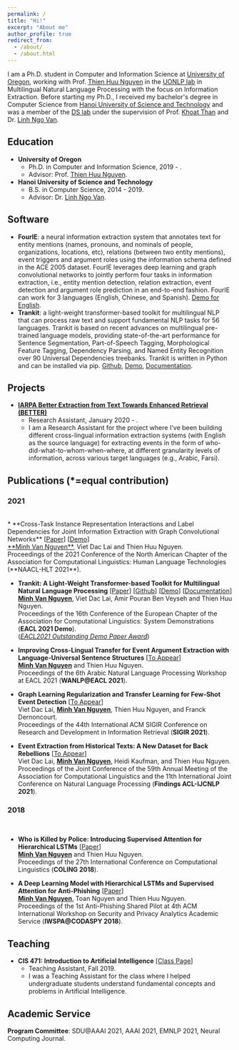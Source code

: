 ```yaml
---
permalink: /
title: "Hi!"
excerpt: "About me"
author_profile: true
redirect_from: 
  - /about/
  - /about.html
---
```


I am a Ph.D. student in Computer and Information Science at [University of Oregon](https://www.uoregon.edu/), working with Prof. [Thien Huu Nguyen](https://ix.cs.uoregon.edu/~thien/) in the [UONLP lab](http://nlp.uoregon.edu/) in Multilingual Natural Language Processing with the focus on Information Extraction. Before starting my Ph.D., I received my bachelor's degree in Computer Science from [Hanoi University of Science and Technology](https://en.hust.edu.vn/home) and was a member of the [DS lab](http://ds.soict.hust.edu.vn/) under the supervision of Prof. [Khoat Than](https://users.soict.hust.edu.vn/khoattq/) and Dr. [Linh Ngo Van](https://users.soict.hust.edu.vn/linhnv/).

[comment]: <> (**News**: *I am looking for an internship for the Summer 2022. Please contact me if you are interested.*)

Education
------
  * **University of Oregon**
    * Ph.D. in Computer and Information Science, 2019 - .
    * Advisor: Prof. [Thien Huu Nguyen](https://ix.cs.uoregon.edu/~thien/).
  * **Hanoi University of Science and Technology**
    * B.S. in Computer Science, 2014 - 2019.
    * Advisor: Dr. [Linh Ngo Van](https://users.soict.hust.edu.vn/linhnv/).


Software
------
   * **FourIE**: a neural information extraction system that annotates text for entity mentions (names, pronouns, and nominals of people, organizations, locations, etc), relations (between two entity mentions), event triggers and argument roles using the information schema defined in the ACE 2005 dataset. FourIE leverages deep learning and graph convolutional networks to jointly perform four tasks in information extraction, i.e., entity mention detection, relation extraction, event detection and argument role prediction in an end-to-end fashion. FourIE can work for 3 languages (English, Chinese, and Spanish). [Demo for English](http://nlp.uoregon.edu/fourie).
   * **Trankit**: a light-weight transformer-based toolkit for multilingual NLP that can process raw text and support fundamental NLP tasks for 56 languages. Trankit is based on recent advances on multilingual pre-trained language models, providing state-of-the-art performance for Sentence Segmentation, Part-of-Speech Tagging, Morphological Feature Tagging, Dependency Parsing, and Named Entity Recognition over 90 Universal Dependencies treebanks. Trankit is written in Python and can be installed via pip. [Github](https://github.com/nlp-uoregon/trankit), [Demo](http://nlp.uoregon.edu/trankit), [Documentation](https://trankit.readthedocs.io/en/latest/).


Projects
------
   * [**IARPA Better Extraction from Text Towards Enhanced Retrieval (BETTER)**](https://www.iarpa.gov/index.php/research-programs/better)
     * Research Assistant, January 2020 - .
     * I am a Research Assistant for the project where I've been building different cross-lingual information extraction systems (with English as the source language) for extracting events in the form of who-did-what-to-whom-when-where, at different granularity levels of information, across various target languages (e.g., Arabic, Farsi).


Publications (*=equal contribution)
------

### 2021
<br>
* **Cross-Task Instance Representation Interactions and Label Dependencies for Joint Information Extraction with Graph Convolutional Networks** [<a href='https://arxiv.org/pdf/2103.09330.pdf'>Paper</a>] [<a href='http://nlp.uoregon.edu/fourie'>Demo</a>]<br>
  <ins>**Minh Van Nguyen**</ins>, Viet Dac Lai and Thien Huu Nguyen.<br>
  Proceedings of the 2021 Conference of the North American Chapter of the Association for Computational Linguistics: Human Language Technologies (**NAACL-HLT 2021**).<br>

* **Trankit: A Light-Weight Transformer-based Toolkit for Multilingual Natural Language Processing** [<a href='https://www.aclweb.org/anthology/2021.eacl-demos.10.pdf'>Paper</a>] [<a href='https://github.com/nlp-uoregon/trankit'>Github</a>] [<a href='http://nlp.uoregon.edu/trankit'>Demo</a>] [<a href='https://trankit.readthedocs.io/en/latest/'>Documentation</a>]<br>
  <ins>**Minh Van Nguyen**</ins>, Viet Dac Lai, Amir Pouran Ben Veyseh and Thien Huu Nguyen.<br>
  Proceedings of the 16th Conference of the European Chapter of the Association for Computational Linguistics: System Demonstrations (**EACL 2021 Demo**).<br>
  (<ins>*EACL2021 Outstanding Demo Paper Award*</ins>)

* **Improving Cross-Lingual Transfer for Event Argument Extraction with Language-Universal Sentence Structures** [<a href=''>To Appear</a>]<br>
  <ins>**Minh Van Nguyen**</ins> and Thien Huu Nguyen.<br>
  Proceedings of the 6th Arabic Natural Language Processing Workshop at EACL 2021 (**WANLP@EACL 2021**).<br>

* **Graph Learning Regularization and Transfer Learning for Few-Shot Event Detection** [<a href=''>To Appear</a>]<br>
  Viet Dac Lai, <ins>**Minh Van Nguyen**</ins>, Thien Huu Nguyen, and Franck Dernoncourt.<br>
  Proceedings of the 44th International ACM SIGIR Conference on Research and Development in Information Retrieval (**SIGIR 2021**).<br>

* **Event Extraction from Historical Texts: A New Dataset for Back Rebellions** [<a href=''>To Appear</a>]<br>
  Viet Dac Lai, <ins>**Minh Van Nguyen**</ins>, Heidi Kaufman, and Thien Huu Nguyen.<br>
  Proceedings of the Joint Conference of the 59th Annual Meeting of the Association for Computational Linguistics and the 11th International Joint Conference on Natural Language Processing (**Findings ACL-IJCNLP 2021**).<br>

  
### 2018
<br>

* **Who is Killed by Police: Introducing Supervised Attention for Hierarchical LSTMs** [<a href='https://www.aclweb.org/anthology/C18-1193.pdf'>Paper</a>]<br>
  <ins>**Minh Van Nguyen**</ins> and Thien Huu Nguyen.<br>
  Proceedings of the 27th International Conference on Computational Linguistics (**COLING 2018**).<br>
  
* **A Deep Learning Model with Hierarchical LSTMs and Supervised Attention for Anti-Phishing** [<a href='https://arxiv.org/pdf/1805.01554.pdf'>Paper</a>]<br>
  <ins>**Minh Van Nguyen**</ins>, Toan Nguyen and Thien Huu Nguyen.<br>
  Proceedings of the 1st Anti-Phishing Shared Pilot at 4th ACM International Workshop on Security and Privacy Analytics Academic Service (**IWSPA@CODASPY 2018**).<br>
  

Teaching
------
* **CIS 471: Introduction to Artificial Intelligence** [<a href='https://classes.cs.uoregon.edu/19F/cis471/'>Class Page</a>]
  * Teaching Assistant, Fall 2019.
  * I was a Teaching Assistant for the class where I helped undergraduate students understand fundamental concepts and problems in Artificial Intelligence.
  
Academic Service
------
**Program Committee**: SDU@AAAI 2021, AAAI 2021, EMNLP 2021, Neural Computing Journal.
